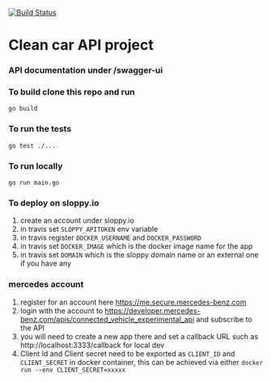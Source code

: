 [![Build Status](https://travis-ci.org/vbasem/clean-car.png)](https://travis-ci.org/vbasem/clean-car)

# Clean car API project

### API documentation under /swagger-ui

### To build clone this repo and run 
```editorconfig
go build
```

### To run the tests
```editorconfig
go test ./...
``` 

### To run locally
```editorconfig
go run main.go
```

### To deploy on sloppy.io
1. create an account under sloppy.io
2. in travis set ```SLOPPY_APITOKEN``` env variable 
3. in travis register ```DOCKER_USERNAME``` and ```DOCKER_PASSWORD```
4. in travis set ```DOCKER_IMAGE``` which is the docker image name for the app
5. in travis set ```DOMAIN``` which is the sloppy domain name or an external one if you have any


### mercedes account 
1. register for an account here https://me.secure.mercedes-benz.com
2. login with the account to https://developer.mercedes-benz.com/apis/connected_vehicle_experimental_api and subscribe to the API
3. you will need to create a new app there and set a callback URL such as http://localhost:3333/callback for local dev
4. Client Id and Client secret need to be exported as ```CLIENT_ID``` and ```CLIENT_SECRET``` in docker container, this can be achieved via either ```docker run --env CLIENT_SECRET=xxxxx```
